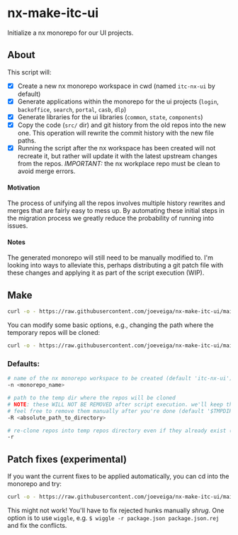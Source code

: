 # nx-make-itc-ui

Initialize a nx monorepo for our UI projects.

## About

This script will:

- [x] Create a new nx monorepo workspace in cwd (named `itc-nx-ui` by default)
- [x] Generate applications within the monorepo for the ui projects (`login`, `backoffice`, `search`, `portal`, `casb`, `dlp`)
- [x] Generate libraries for the ui libraries (`common`, `state`, `components`)
- [x] Copy the code (`src/` dir) and git history from the old repos into the new one. This operation will rewrite the commit history with the new file paths.
- [x] Running the script after the nx workspace has been created will not recreate it, but rather will update it with the latest upstream changes from
      the repos. _IMPORTANT:_ the nx workplace repo must be clean to avoid merge errors.

#### Motivation

The process of unifying all the repos involves multiple history rewrites and merges that are fairly easy to mess up. By automating these initial steps
in the migration process we greatly reduce the probability of running into issues.

#### Notes

The generated monorepo will still need to be manually modified to.
I'm looking into ways to alleviate this, perhaps distributing a git patch file with these changes and applying it
as part of the script execution (WIP).

## Make

```bash
curl -o - https://raw.githubusercontent.com/joeveiga/nx-make-itc-ui/main/make.sh | bash
```

You can modify some basic options, e.g., changing the path where the temporary repos will be cloned:

```bash
curl -o - https://raw.githubusercontent.com/joeveiga/nx-make-itc-ui/main/make.sh | bash -s -- -R $(pwd)/__tmp-repos
```
### Defaults:

```bash
# name of the nx monorepo workspace to be created (default 'itc-nx-ui')
-n <monorepo_name>

# path to the temp dir where the repos will be cloned
# NOTE: these WILL NOT BE REMOVED after script execution. we'll keep them around to be used as reference for the manual changes
# feel free to remove them manually after you're done (default '$TMPDIR/__nx-make-itc-ui__tmp-repos')
-R <absolute_path_to_directory>

# re-clone repos into temp repos directory even if they already exist (default not set)
-r
```

## Patch fixes (experimental)

If you want the current fixes to be applied automatically, you can cd into the monorepo and try:

```bash
curl -o - https://raw.githubusercontent.com/joeveiga/nx-make-itc-ui/main/fixes_patch.diff | git apply --reject --whitespace=fix
```

This might not work! You'll have to fix rejected hunks manually *shrug*. One option is to use `wiggle`, e.g. `$ wiggle -r package.json package.json.rej` and fix the conflicts.

